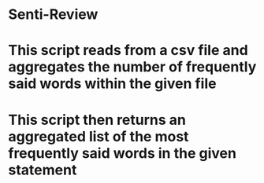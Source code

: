 # Senti-Review
# This script reads from a csv file and aggregates the number of frequently said words within the given file
# This script then returns an aggregated list of the most frequently said words in the given statement
